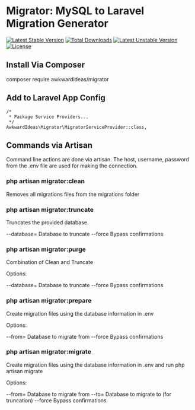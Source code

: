# Migrator: MySQL to Laravel Migration Generator

[![Latest Stable Version](https://poser.pugx.org/awkwardideas/migrator/v/stable)](https://packagist.org/packages/awkwardideas/migrator) 
[![Total Downloads](https://poser.pugx.org/awkwardideas/migrator/downloads)](https://packagist.org/packages/awkwardideas/migrator) 
[![Latest Unstable Version](https://poser.pugx.org/awkwardideas/migrator/v/unstable)](https://packagist.org/packages/awkwardideas/migrator) 
[![License](https://poser.pugx.org/awkwardideas/migrator/license)](https://packagist.org/packages/awkwardideas/migrator)

## Install Via Composer

composer require awkwardideas/migrator

## Add to Laravel App Config


    /*
     * Package Service Providers...
     */
    AwkwardIdeas\Migrator\MigratorServiceProvider::class,
    

## Commands via Artisan

Command line actions are done via artisan.  The host, username, password from the .env file are used for making the connection.

### php artisan migrator:clean

Removes all migrations files from the migrations folder

### php artisan migrator:truncate

Truncates the provided database.  

--database=  Database to truncate
--force  Bypass confirmations

### php artisan migrator:purge

Combination of Clean and Truncate

Options:

--database=  Database to truncate
--force  Bypass confirmations

### php artisan migrator:prepare

Create migration files using the database information in .env

Options:

--from=  Database to migrate from
--force  Bypass confirmations

### php artisan migrator:migrate

Create migration files using the database information in .env and run php artisan migrate

Options:

--from=  Database to migrate from
--to= Database to migrate to (for truncation)
--force  Bypass confirmations
